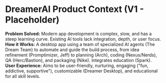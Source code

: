 # DreamerAI Product Context (V1 - Placeholder)

**Problem Solved:** Modern app development is complex, slow, and has a steep learning curve. Existing AI tools lack integration, depth, or user focus.
**How it Works:** A desktop app using a team of specialized AI agents (The Dream Team) to automate and guide the build process, from idea refinement (Promptimizer, Jeff) to planning (Arch), coding (Nexus/Nerds), QA (Herc/Bastion), and packaging (Nike). Integrates education (Spark).
**User Experience:** Aims to be user-friendly, nurturing, engaging ("fun, addictive, supportive"), customizable (Dreamer Desktop), and educational for all skill levels.
